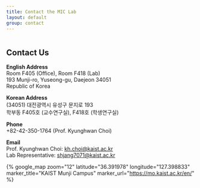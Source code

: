 ```yaml
---
title: Contact the MIC Lab
layout: default
group: contact
---
```


<div class="container-fluid">

<div class="row" style="padding-top: 20px; margin-top: -20px">

<div class="col-md-5">

## Contact Us

**English Address**  
Room F405 (Office), Room F418 (Lab)<br>
193 Munji-ro, Yuseong-gu, Daejeon 34051<br>
Republic of Korea<br>

**Korean Address**  
(34051) 대전광역시 유성구 문지로 193  
학부동 F405호 (교수연구실), F418호 (학생연구실)

**Phone**  
+82-42-350-1764 (Prof. Kyunghwan Choi)<br>

**Email**  
Prof. Kyunghwan Choi: <a href="mailto:kh.choi@kaist.ac.kr">kh.choi@kaist.ac.kr</a><br>
Lab Representative: <a href="mailto:shjang7071@kaist.ac.kr">shjang7071@kaist.ac.kr<a><br>

</div>

<div class="col-md-4">

<!-- https://ayastreb.me/jekyll-maps/#examples -->
{% google_map
   zoom="12"
   latitude="36.391978"
   longitude="127.398833"
   marker_title="KAIST Munji Campus"
   marker_url="https://mo.kaist.ac.kr/en/" %}

</div>
</div>

<!--
<div class="row">

<div class="col-md-4">

  <h4>Lab Area </h4>
  F405 (Office), F418 (Lab)<br>
  [CCS Graduate School of Mobility](https://mo.kaist.ac.kr)<br>
  [Korea Advanced Institute of Science and Technology (KAIST)](https://www.kaist.ac.kr/kr/)<br>
  Korea Postcode 23051<br>
  193, Munji-ro, Yuseong-gu<br>
  Daejeon, Republic of Korea<br>
  <!-- tel: 415 502 3488 -->

<!--
</div>

<div class="col-md-4">

  <h4>
    Kyunghwan Choi, Ph.D.
  </h4>
  Assistant Professor<br>
  [CCS Graduate School of Mobility](https://mo.kaist.ac.kr)<br>
  [Korea Advanced Institute of Science and Technology (KAIST)](https://www.kaist.ac.kr/kr/)<br>
  Korea Postcode 23051<br>
  193, Munji-ro, Yuseong-gu<br>
  Daejeon, Republic of Korea<br>
  email: <a href="mailto:kh.choi@kaist.ac.kr">kh.choi@kaist.ac.kr</a><br>
  tel: <a href="tel:+82-42-350-1764">+82-42-350-1764</a><br>

</div>

<div class="col-md-4">

  <h4>Seunghun Jang</h4>
  Lab. Adminstrator<br>
  [CCS Graduate School of Mobility](https://mo.kaist.ac.kr)<br>
  [Korea Advanced Institute of Science and Technology (KAIST)](https://www.kaist.ac.kr/kr/)<br>
  email: <a href="mailto:shjang7071@kaist.ac.kr">shjang7071@kaist.ac.kr<a><br>
  <!-- tel:  -->

<!--
</div>

</div>

# Directions to the MIC Lab
### The Mission Bay Campus can be reached:  
* #### Public Transportation:

To be updated.

 <!-- * **Option 1**: Exit BART at the 16th St Station and wait for the free [UCSF Red shuttle](https://campuslifeservices.ucsf.edu/upload/transportation/files/Red.pdf) (weekdays only) that stops directly outside [what was once a Burger King and now has lovely graffiti](https://www.google.com/maps/@37.765092,-122.419164,3a,75y,5.38h,82.64t/data=!3m4!1e1!3m2!1sH_jzIrhuF8wnnEp0duvIEQ!2e0). -->
  <!-- * **Option 2**: [Exit BART at the 16th St Station and take the 22 Muni Bus towards Mission Bay. Exit at 16th and 4th.](https://goo.gl/maps/gaD7sNsL947S4KcS9) -->
  <!-- * **Option 3**: [Exit BART at the Powell St. Station and walk to the Union Square/Market St. MUNI station and then take the MUNI T-line inbound to Sunnydale. Exit at the UCSF/Chase Center stop on 3rd Street.](https://maps.app.goo.gl/swxcbhoR4VJutSwBA) -->
  <!-- * **Option 4**: Exit Caltrain and then walk along [4th St](https://goo.gl/maps/tpJHnJ2NgTyaCqXE9) for about 15 minutes until arriving at UCSF Mission Bay. -->
  <!-- * **Option 5**: There are many different [UCSF Shuttle routes](http://www.campuslifeservices.ucsf.edu/transportation/services/shuttles) that connect to the Mission Bay campus from various parts of the city (weekdays only). -->

<!--
* #### Car:

To be updated.

  <!-- * We are at 600 16th Street, between Owens St. and 4th St. There are three [UCSF parking garages](https://campuslifeservices.ucsf.edu/transportation/services/parking/public_parking) - [UCSF Medical Center](https://www.google.com/maps/dir//1835+Owens+Street,+San+Francisco,+CA/@37.766028,-122.3965034,16z/data=!4m8!4m7!1m0!1m5!1m1!1s0x808f7fc8cdb8207f:0x127c6a3dfd479d27!2m2!1d-122.3921259!2d37.7659687), [UCSF Community Center](https://www.google.com/maps/dir//1625+Owens+Street,+San+Francisco,+CA/@37.7683246,-122.3960538,17z/data=!4m8!4m7!1m0!1m5!1m1!1s0x808f7fce59453269:0x84e5cd7b11e40956!2m2!1d-122.3938649!2d37.7682654), and [UCSF Third Street](https://www.google.com/maps/dir//1650+3rd+Street,+San+Francisco,+CA/@37.7681787,-122.3917134,17z/data=!4m8!4m7!1m0!1m5!1m1!1s0x808f7fc5f2d2fc19:0xf5e85a2024424948!2m2!1d-122.3895247!2d37.7681745). Please park in one of the garages and not in the surface lots. --> 
  <!-- * If you are being dropped off (by a rideshare service), use 1675 Owens St, San Francisco, CA 94158 as the destination address. There is convenient parking circle (red star on map below) for drop-off. --> 

<!--
<div style="text-align: center;">
  <img class="img-fluid" src="/static/img/way_to_univ.png" alt="Way to Univ" width="45%">
  <img class="img-fluid" src="/static/img/campus_map.png" alt="Campus Map" width="45%">
</div>
-->

</div>